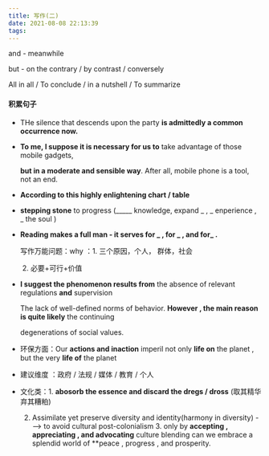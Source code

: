 ```yaml
---
title: 写作(二)
date: 2021-08-08 22:13:39
tags:
---
```


and - meanwhile

but - on the contrary / by contrast / conversely

All in all / To conclude / in a nutshell / To summarize



#### 积累句子

* THe silence that descends upon the party  **is admittedly a common occurrence now.**

* **To me, I suppose it is necessary for us to**  take advantage of those mobile gadgets, 

  **but in a moderate and sensible way**. After all, mobile phone is a tool, not an end.

* **According to this highly  enlightening chart / table** 

* **stepping stone** to progress (_____   knowledge,  expand _ , _ enperience , _ the soul )

* **Reading makes a full man -  it serves for _ , for _ , and for_ .**

  写作万能问题：why ：1. 三个原因，个人， 群体，社会

  ​										2. 必要+可行+价值

* **I suggest the phenomenon results from**  the absence of relevant regulations **and**  supervision

  The lack of well-defined norms of behavior. **However , the main reason is quite likely**  the continuing 

  degenerations of social values.

* 环保方面：Our  **actions and inaction** imperil not only **life on** the planet , but the very **life of** the planet

* 建议维度 ：政府 / 法规 / 媒体 / 教育 / 个人

* 文化类：1.  **abosorb the essence and discard the dregs / dross**  (取其精华弃其糟粕)

  	2. Assimilate yet preserve diversity and identity(harmony in diversity) ---> to avoid cultural post-colonialism
  				3. only by **accepting , appreciating , and  advocating**  culture blending  can we embrace a splendid world of    **peace , progress , and prosperity.  

  


